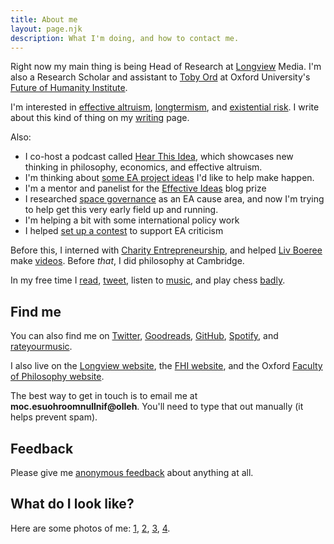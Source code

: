 ```yaml
---
title: About me
layout: page.njk
description: What I'm doing, and how to contact me.
---
```


Right now my main thing is being Head of Research at [Longview](https://www.longview.org/) Media. I'm also a Research Scholar and assistant to [Toby Ord](https://en.wikipedia.org/wiki/Toby_Ord) at Oxford University's [Future of Humanity Institute](https://www.fhi.ox.ac.uk/).

I'm interested in [effective altruism](https://www.effectivealtruism.org/), [longtermism](https://www.longtermism.com), and [existential risk](https://www.theprecipice.com). I write about this kind of thing on my [writing](/writing) page.

Also:

- I co-host a podcast called [Hear This Idea](https://www.hearthisidea.com), which showcases new thinking in philosophy, economics, and effective altruism.
- I'm thinking about [some EA project ideas](https://www.finmoorhouse.com/writing/ea-projects) I'd like to help make happen.
- I'm a mentor and panelist for the [Effective Ideas](https://www.effectiveideas.org/) blog prize
- I researched [space governance](https://80000hours.org/problem-profiles/space-governance/) as an EA cause area, and now I'm trying to help get this very early field up and running.
- I'm helping a bit with some international policy work
- I helped [set up a contest](https://forum.effectivealtruism.org/posts/8hvmvrgcxJJ2pYR4X/announcing-a-contest-ea-criticism-and-red-teaming) to support EA criticism

Before this, I interned with [Charity Entrepreneurship](https://www.charityentrepreneurship.com/), and helped [Liv Boeree](https://en.wikipedia.org/wiki/Liv_Boeree) make [videos](https://youtu.be/kM7J56OxA6w). Before _that_, I did philosophy at Cambridge.

In my free time I [read](http://www.goodreads.com/finm), [tweet](https://www.twitter.com/finmoorhouse), listen to [music](https://rateyourmusic.com/collection/finm/r0.5-5.0,ss.rd), and play chess [badly](https://lichess.org/@/finjm).

## Find me

You can also find me on [Twitter](https://www.twitter.com/finmoorhouse), [Goodreads](https://www.goodreads.com/finm), [GitHub](http://www.github.com/finmoorhouse), [Spotify](https://open.spotify.com/user/finmoorhouse), and [rateyourmusic](https://rateyourmusic.com/collection/finm/r0.5-5.0,ss.rd). 

I also live on the [Longview website](https://www.longview.org/), the [FHI website](https://www.fhi.ox.ac.uk/team/fin-moorhouse/), and the Oxford [Faculty of Philosophy website](https://www.philosophy.ox.ac.uk/people/finlay-moorhouse).

The best way to get in touch is to email me at **<span class="obfuscate">moc.esuohroom<span>null</span>nif@olleh</span>**. You'll need to type that out manually (it helps prevent spam).

## Feedback

Please give me [anonymous feedback](https://www.admonymous.co/fin) about anything at all.

## What do I look like?

Here are some photos of me: [1](https://www.images.finmoorhouse.com/photos-of-me/1.png), [2](https://www.images.finmoorhouse.com/photos-of-me/2.jpg), [3](https://www.images.finmoorhouse.com/photos-of-me/3.jpg), [4](https://www.images.finmoorhouse.com/photos-of-me/4.jpg).